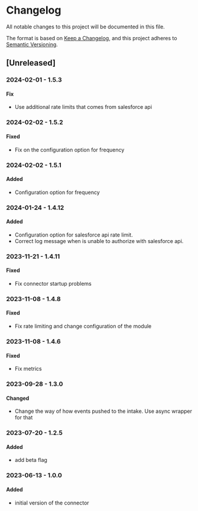 # Changelog

All notable changes to this project will be documented in this file.

The format is based on [Keep a Changelog](https://keepachangelog.com/en/1.0.0/),
and this project adheres to [Semantic Versioning](https://semver.org/spec/v2.0.0.html).

## [Unreleased]

### 2024-02-01 - 1.5.3

#### Fix

- Use additional rate limits that comes from salesforce api

### 2024-02-02 - 1.5.2

#### Fixed

- Fix on the configuration option for frequency

### 2024-02-02 - 1.5.1

#### Added

- Configuration option for frequency

### 2024-01-24 - 1.4.12

#### Added

- Configuration option for salesforce api rate limit.
- Correct log message when is unable to authorize with salesforce api.

### 2023-11-21 - 1.4.11

#### Fixed

- Fix connector startup problems

### 2023-11-08 - 1.4.8

#### Fixed

- Fix rate limiting and change configuration of the module

### 2023-11-08 - 1.4.6

#### Fixed

- Fix metrics

### 2023-09-28 - 1.3.0

#### Changed

- Change the way of how events pushed to the intake. Use async wrapper for that

### 2023-07-20 - 1.2.5

#### Added

- add beta flag

### 2023-06-13 - 1.0.0

#### Added

- initial version of the connector
